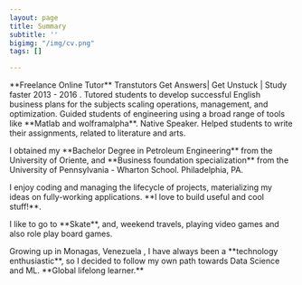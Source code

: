 ```yaml
---
layout: page
title: Summary
subtitle: ''
bigimg: "/img/cv.png"
tags: []

---
```

<div id="aboutme-section">

<p class="about-text"><i class="fa fa-briefcase about-icon"></i> **Freelance Online Tutor** Transtutors Get Answers| Get Unstuck | Study faster 2013 - 2016 . Tutored students to develop successful English business plans for the subjects scaling operations, management, and optimization. Guided students of engineering using a broad range of tools like **Matlab and wolframalpha**. Native Speaker. Helped students to write their assignments, related to literature and arts.</p>

<p class="about-text"><i class="fa fa-graduation-cap"></i> I obtained my **Bachelor Degree in Petroleum Engineering** from the University of Oriente, and **Business foundation specialization** from the University of Pennsylvania - Wharton School. Philadelphia, PA.</p>

<p class="about-text"><i class="fa fa-code"></i> I enjoy coding and managing the lifecycle of projects, materializing my ideas on fully-working applications. **I love to build useful and cool stuff!**.</p>

<p class="about-text"><i class="fa fa-heart"></i> I like to go to **Skate**, and, weekend travels, playing video games and also role play board games.</p>

<p class="about-text"><i class="fa fa-globe"></i> Growing up in Monagas, Venezuela , I have always been a **technology enthusiastic**, so I decided to follow my own path towards Data Science and ML. **Global lifelong learner.**</p>